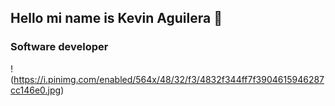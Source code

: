 ## Hello mi name is Kevin Aguilera 👋
### Software developer

!(https://i.pinimg.com/enabled/564x/48/32/f3/4832f344ff7f3904615946287cc146e0.jpg)
